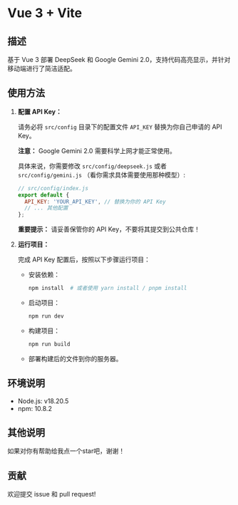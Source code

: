 # Vue 3 + Vite

## 描述

基于 Vue 3 部署 DeepSeek 和 Google Gemini 2.0，支持代码高亮显示，并针对移动端进行了简洁适配。

## 使用方法

1.  **配置 API Key：**

    请务必将 `src/config` 目录下的配置文件 `API_KEY` 替换为你自己申请的 API Key。

    **注意：** Google Gemini 2.0 需要科学上网才能正常使用。

    具体来说，你需要修改 `src/config/deepseek.js` 或者 `src/config/gemini.js` （看你需求具体需要使用那种模型）:

    ```javascript
    // src/config/index.js
    export default {
      API_KEY: 'YOUR_API_KEY', // 替换为你的 API Key
      // ... 其他配置
    };
    ```

    **重要提示：** 请妥善保管你的 API Key，不要将其提交到公共仓库！

2.  **运行项目：**

    完成 API Key 配置后，按照以下步骤运行项目：

    *   安装依赖：

        ```bash
        npm install  # 或者使用 yarn install / pnpm install
        ```

    *   启动项目：

        ```bash
        npm run dev
        ```

    *   构建项目：

        ```bash
        npm run build
        ```

    *   部署构建后的文件到你的服务器。

## 环境说明

*   Node.js: v18.20.5
*   npm: 10.8.2

## 其他说明

如果对你有帮助给我点一个star吧，谢谢！

## 贡献

欢迎提交 issue 和 pull request!